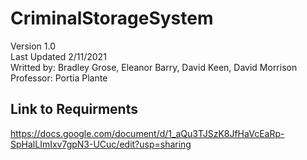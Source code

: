 # CriminalStorageSystem

Version 1.0 </br>
Last Updated 2/11/2021 </br>
Writted by: Bradley Grose, Eleanor Barry, David Keen, David Morrison </br>
Professor: Portia Plante

## Link to Requirments
https://docs.google.com/document/d/1_aQu3TJSzK8JfHaVcEaRp-SpHalLImIxv7gpN3-UCuc/edit?usp=sharing



